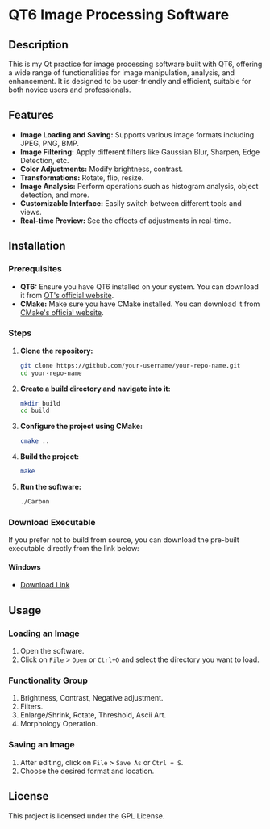 # QT6 Image Processing Software

## Description

This is my Qt practice for image processing software built with QT6, offering a wide range of functionalities for image manipulation, analysis, and enhancement. It is designed to be user-friendly and efficient, suitable for both novice users and professionals.

## Features

- **Image Loading and Saving:** Supports various image formats including JPEG, PNG, BMP.
- **Image Filtering:** Apply different filters like Gaussian Blur, Sharpen, Edge Detection, etc.
- **Color Adjustments:** Modify brightness, contrast.
- **Transformations:** Rotate, flip, resize.
- **Image Analysis:** Perform operations such as histogram analysis, object detection, and more.
- **Customizable Interface:** Easily switch between different tools and views.
- **Real-time Preview:** See the effects of adjustments in real-time.

## Installation

### Prerequisites

- **QT6:** Ensure you have QT6 installed on your system. You can download it from [QT's official website](https://www.qt.io/download).
- **CMake:** Make sure you have CMake installed. You can download it from [CMake's official website](https://cmake.org/download/).

### Steps

1. **Clone the repository:**
    ```sh
    git clone https://github.com/your-username/your-repo-name.git
    cd your-repo-name
    ```

2. **Create a build directory and navigate into it:**
    ```sh
    mkdir build
    cd build
    ```

3. **Configure the project using CMake:**
    ```sh
    cmake ..
    ```

4. **Build the project:**
    ```sh
    make
    ```

5. **Run the software:**
    ```sh
    ./Carbon
    ```
### Download Executable

If you prefer not to build from source, you can download the pre-built executable directly from the link below:
#### Windows
- [Download Link](https://github.com/Vope17/Qt6_ImageProcess/releases/tag/v1.0.0)

## Usage

### Loading an Image

1. Open the software.
2. Click on `File` > `Open` or `Ctrl+O` and select the directory you want to load.

### Functionality Group 

1. Brightness, Contrast, Negative adjustment.
2. Filters.
3. Enlarge/Shrink, Rotate, Threshold, Ascii Art.
4. Morphology Operation.

### Saving an Image

1. After editing, click on `File` > `Save As` or `Ctrl + S`.
2. Choose the desired format and location.

## License

This project is licensed under the GPL License.


